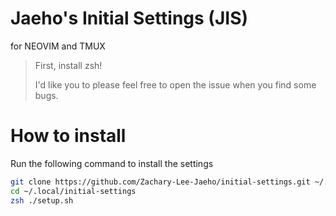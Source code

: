 # Jaeho's Initial Settings (JIS)
for NEOVIM and TMUX

> First, install zsh!
> 
> I'd like you to please feel free to open the issue when you find some bugs.

# How to install 

Run the following command to install the settings

``` bash
git clone https://github.com/Zachary-Lee-Jaeho/initial-settings.git ~/.local/initial-settings
cd ~/.local/initial-settings
zsh ./setup.sh
```
